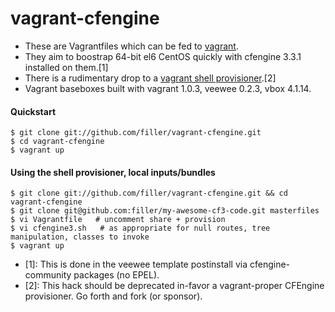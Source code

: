 vagrant-cfengine
================
- These are Vagrantfiles which can be fed to [vagrant](http://vagrantup.com/).
- They aim to boostrap 64-bit el6 CentOS quickly with cfengine 3.3.1 installed on them.[1]
- There is a rudimentary drop to a [vagrant shell provisioner](http://vagrantup.com/docs/provisioners/shell.html).[2]
- Vagrant baseboxes built with vagrant 1.0.3, veewee 0.2.3, vbox 4.1.14.

#### Quickstart
    $ git clone git://github.com/filler/vagrant-cfengine.git
    $ cd vagrant-cfengine
    $ vagrant up

#### Using the shell provisioner, local inputs/bundles
    $ git clone git://github.com/filler/vagrant-cfengine.git && cd vagrant-cfengine
    $ git clone git@github.com:filler/my-awesome-cf3-code.git masterfiles
    $ vi Vagrantfile   # uncomment share + provision
    $ vi cfengine3.sh   # as appropriate for null routes, tree manipulation, classes to invoke
    $ vagrant up

- [1]: This is done in the veewee template postinstall via cfengine-community packages (no EPEL).
- [2]: This hack should be deprecated in-favor a vagrant-proper CFEngine provisioner.  Go forth and fork (or sponsor).
